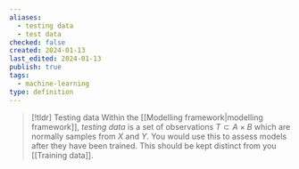 ```yaml
---
aliases:
  - testing data
  - test data
checked: false
created: 2024-01-13
last_edited: 2024-01-13
publish: true
tags:
  - machine-learning
type: definition
---
```

>[!tldr] Testing data
>Within the [[Modelling framework|modelling framework]], *testing data* is a set of observations $T \subset A \times B$ which are normally samples from $X$ and $Y$. You would use this to assess models after they have been trained. This should be kept distinct from you [[Training data]].


